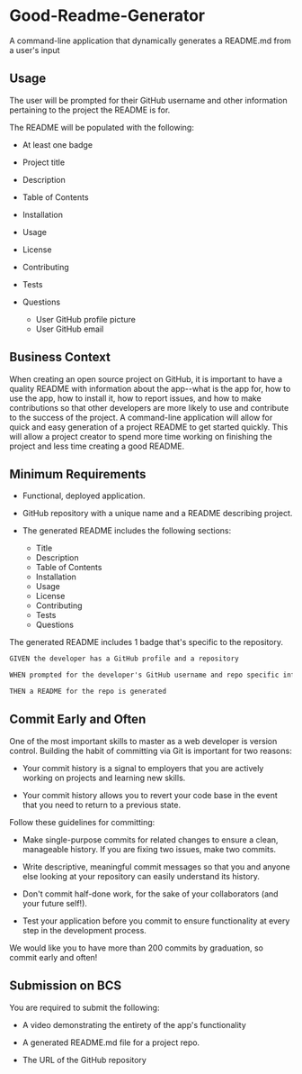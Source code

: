 # Good-Readme-Generator
A command-line application that dynamically generates a README.md from a user's input

## Usage
The user will be prompted for their GitHub username and other information pertaining to the project the README is for. 

The README will be populated with the following:

- At least one badge 
- Project title
- Description
- Table of Contents
- Installation
- Usage
- License
- Contributing
- Tests
- Questions

  * User GitHub profile picture
  * User GitHub email
  
## Business Context
When creating an open source project on GitHub, it is important to have a quality README with information about the app--what is the app for, how to use the app, how to install it, how to report issues, and how to make contributions so that other developers are more likely to use and contribute to the success of the project. A command-line application will allow for quick and easy generation of a project README to get started quickly. This will allow a project creator to spend more time working on finishing the project and less time creating a good README.

## Minimum Requirements
* Functional, deployed application.


* GitHub repository with a unique name and a README describing project.


* The generated README includes the following sections:

  * Title
  * Description
  * Table of Contents
  * Installation
  * Usage
  * License
  * Contributing
  * Tests
  * Questions



The generated README includes 1 badge that's specific to the repository.

```html
GIVEN the developer has a GitHub profile and a repository

WHEN prompted for the developer's GitHub username and repo specific information

THEN a README for the repo is generated
```

## Commit Early and Often
One of the most important skills to master as a web developer is version control. Building the habit of committing via Git is important for two reasons:


* Your commit history is a signal to employers that you are actively working on projects and learning new skills.


* Your commit history allows you to revert your code base in the event that you need to return to a previous state.


Follow these guidelines for committing:


* Make single-purpose commits for related changes to ensure a clean, manageable history. If you are fixing two issues, make two commits.


* Write descriptive, meaningful commit messages so that you and anyone else looking at your repository can easily understand its history.


* Don't commit half-done work, for the sake of your collaborators (and your future self!).


* Test your application before you commit to ensure functionality at every step in the development process.


We would like you to have more than 200 commits by graduation, so commit early and often!

## Submission on BCS
You are required to submit the following:


* A video demonstrating the entirety of the app's functionality


* A generated README.md file for a project repo.


* The URL of the GitHub repository
